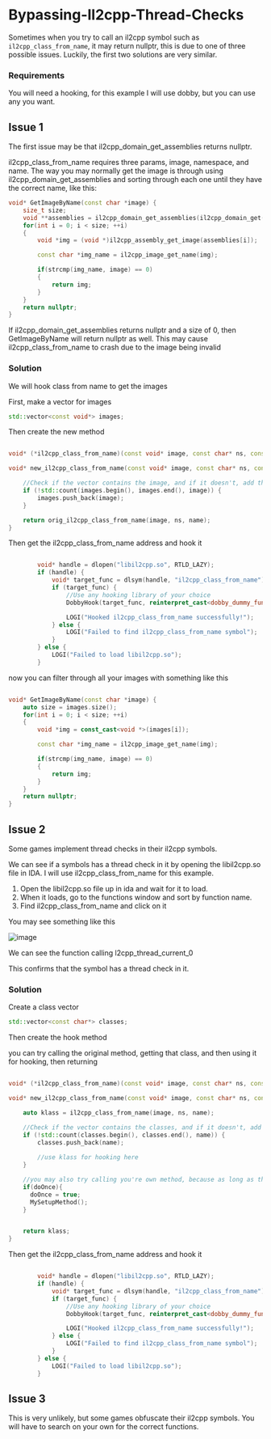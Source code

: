 # Bypassing-Il2cpp-Thread-Checks

Sometimes when you try to call an il2cpp symbol such as ```il2cpp_class_from_name```, it may return nullptr, this is due to one of three possible issues. Luckily, the first two solutions are very similar.

### Requirements
You will need a hooking, for this example I will use dobby, but you can use any you want.

## Issue 1

The first issue may be that il2cpp_domain_get_assemblies returns nullptr.

il2cpp_class_from_name requires three params, image, namespace, and name.
The way you may normally get the image is through using il2cpp_domain_get_assemblies and sorting through each one until they have the correct name, like this:

```cpp
void* GetImageByName(const char *image) {
    size_t size;
    void **assemblies = il2cpp_domain_get_assemblies(il2cpp_domain_get(), &size);
    for(int i = 0; i < size; ++i)
    {
        void *img = (void *)il2cpp_assembly_get_image(assemblies[i]);

        const char *img_name = il2cpp_image_get_name(img);

        if(strcmp(img_name, image) == 0)
        {
            return img;
        }
    }
    return nullptr;
}
```

If il2cpp_domain_get_assemblies returns nullptr and a size of 0, then GetImageByName will return nullptr as well. This may cause il2cpp_class_from_name to crash due to the image being invalid

### Solution

We will hook class from name to get the images

First, make a vector for images

```cpp
std::vector<const void*> images;
```

Then create the new method

```cpp

void* (*il2cpp_class_from_name)(const void* image, const char* ns, const char* name);

void* new_il2cpp_class_from_name(const void* image, const char* ns, const char* name) {

    //Check if the vector contains the image, and if it doesn't, add the image to it
    if (!std::count(images.begin(), images.end(), image)) {
        images.push_back(image);
    }

    return orig_il2cpp_class_from_name(image, ns, name);
}
```

Then get the il2cpp_class_from_name address and hook it
```cpp

        void* handle = dlopen("libil2cpp.so", RTLD_LAZY);
        if (handle) {
            void* target_func = dlsym(handle, "il2cpp_class_from_name");
            if (target_func) {
                //Use any hooking library of your choice
                DobbyHook(target_func, reinterpret_cast<dobby_dummy_func_t>(my_il2cpp_class_from_name), reinterpret_cast<dobby_dummy_func_t*>(&orig_il2cpp_class_from_name));

                LOGI("Hooked il2cpp_class_from_name successfully!");
            } else {
                LOGI("Failed to find il2cpp_class_from_name symbol");
            }
        } else {
            LOGI("Failed to load libil2cpp.so");
        }
```

now you can filter through all your images with something like this

```cpp

void* GetImageByName(const char *image) {
    auto size = images.size();
    for(int i = 0; i < size; ++i)
    {
        void *img = const_cast<void *>(images[i]);

        const char *img_name = il2cpp_image_get_name(img);

        if(strcmp(img_name, image) == 0)
        {
            return img;
        }
    }
    return nullptr;
}

```




## Issue 2

Some games implement thread checks in their il2cpp symbols.

We can see if a symbols has a thread check in it by opening the libil2cpp.so file in IDA. I will use il2cpp_class_from_name for this example.

1. Open the libil2cpp.so file up in ida and wait for it to load.
2. When it loads, go to the functions window and sort by function name.
3. Find il2cpp_class_from_name and click on it

You may see something like this

![image](https://github.com/user-attachments/assets/acf7bef1-435d-4cd7-a303-3793bdeea3ab)

We can see the function calling l2cpp_thread_current_0

This confirms that the symbol has a thread check in it.

### Solution

Create a class vector

```cpp
std::vector<const char*> classes;
```

Then create the hook method

you can try calling the original method, getting that class, and then using it for hooking, then returning

```cpp

void* (*il2cpp_class_from_name)(const void* image, const char* ns, const char* name);

void* new_il2cpp_class_from_name(const void* image, const char* ns, const char* name) {

    auto klass = il2cpp_class_from_name(image, ns, name);

    //Check if the vector contains the classes, and if it doesn't, add the classe to it so we don't call the hooks twice
    if (!std::count(classes.begin(), classes.end(), name)) {
        classes.push_back(name);
        
        //use klass for hooking here
    }

    //you may also try calling you're own method, because as long as they are called within the il2cpp thread, the il2cpp functions will work
    if(doOnce){
      doOnce = true;
      MySetupMethod();
    }


    return klass;
}
```

Then get the il2cpp_class_from_name address and hook it
```cpp

        void* handle = dlopen("libil2cpp.so", RTLD_LAZY);
        if (handle) {
            void* target_func = dlsym(handle, "il2cpp_class_from_name");
            if (target_func) {
                //Use any hooking library of your choice
                DobbyHook(target_func, reinterpret_cast<dobby_dummy_func_t>(my_il2cpp_class_from_name), reinterpret_cast<dobby_dummy_func_t*>(&orig_il2cpp_class_from_name));

                LOGI("Hooked il2cpp_class_from_name successfully!");
            } else {
                LOGI("Failed to find il2cpp_class_from_name symbol");
            }
        } else {
            LOGI("Failed to load libil2cpp.so");
        }
```

## Issue 3

This is very unlikely, but some games obfuscate their il2cpp symbols. You will have to search on your own for the correct functions.


